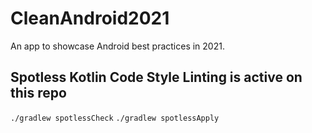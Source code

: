 # CleanAndroid2021
 An app to showcase Android best practices in 2021.

## Spotless Kotlin Code Style Linting is active on this repo

`./gradlew spotlessCheck`
`./gradlew spotlessApply`
